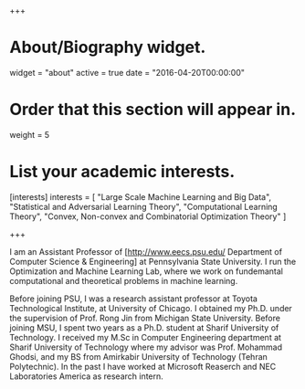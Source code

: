 +++
# About/Biography widget.
widget = "about"
active = true
date = "2016-04-20T00:00:00"

# Order that this section will appear in.
weight = 5

# List your academic interests.
[interests]
  interests = [
    "Large Scale Machine Learning and Big Data",
    "Statistical and Adversarial Learning Theory",
    "Computational Learning Theory",
    "Convex, Non-convex and Combinatorial Optimization Theory"
  ]

 
+++

I am an Assistant Professor of [http://www.eecs.psu.edu/ Department of Computer Science & Engineering] at Pennsylvania State University. I run the Optimization and Machine Learning Lab, where we work on fundemantal computational and theoretical problems in machine learning.

Before joining PSU, I was a research assistant professor at Toyota Technological Institute, at University of Chicago. I obtained my Ph.D. under the supervision of Prof. Rong Jin from Michigan State University. Before joining MSU, I spent two years as a Ph.D. student at Sharif University of Technology. I received my M.Sc in Computer Engineering department at Sharif University of Technology where my advisor was Prof. Mohammad Ghodsi, and my BS from Amirkabir University of Technology (Tehran Polytechnic). In the past I have worked at Microsoft Reaserch and NEC Laboratories America as research intern.
